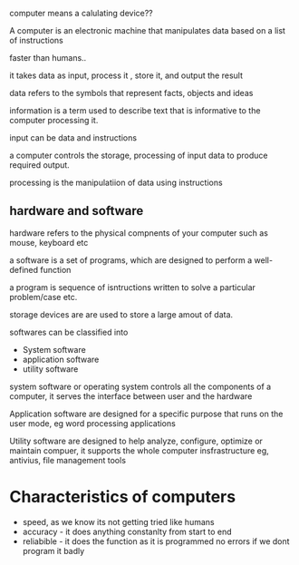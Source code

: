 computer means a calulating device??

A computer is an electronic machine that manipulates data based on a list of instructions

faster than humans..

it takes data as input, process it , store it, and output the result

data refers to the symbols  that represent facts, objects and ideas

information is a term used to describe text that is informative to the computer processing it.

input can be data and instructions

a computer controls the storage, processing of input data to produce required output.

processing is the manipulatiion of data using instructions

## hardware and software

hardware refers to the physical compnents of your computer such as mouse, keyboard etc

a software is a set of programs, which are designed to perform a well-defined function

a program is sequence of isntructions written to solve a particular problem/case etc.

storage devices are are used to store a large amout of data.

softwares can be classified into 
- System software
- application software
- utility software

system software or operating system controls all the components of a computer, it serves the interface between user and the hardware

Application software are designed for a specific purpose that runs on the user mode, eg word processing applications

Utility software are designed to help analyze, configure, optimize or maintain compuer, it supports the whole computer insfrastructure eg, antivius, file management tools

# Characteristics of computers

- speed, as we know its not getting tried like humans
- accuracy - it does anything constanlty from start to end
- reliabible - it does the function as it is programmed no errors if we dont program it badly
